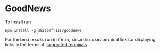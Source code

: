 # GoodNews

To install run 
```
npm install -g shalomfriss/goodnews
```

For the best results run in iTerm, since this uses terminal link for displaying links in the terminal.
[supported terminals](https://gist.github.com/egmontkob/eb114294efbcd5adb1944c9f3cb5feda)
